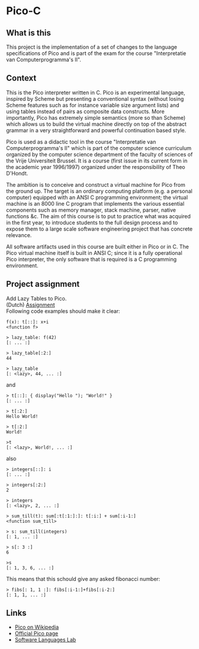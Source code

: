 Pico-C
=========


What is this
------------

This project is the implementation of a set of changes to the language specifications of Pico and is part of the exam for the course "Interpretatie van Computerprogramma's II".


Context
-------

This is the Pico interpreter written in C. 
Pico is an experimental language, inspired by Scheme but presenting a conventional syntax (without losing Scheme features such as for instance variable size argument lists) and using tables instead of pairs as composite data constructs. More importantly, Pico has extremely simple semantics (more so than Scheme) which allows us to build the virtual machine directly on top of the abstract grammar in a very straightforward and powerful continuation based style.

Pico is used as a didactic tool in the course "Interpretatie van Computerprogramma's II" which is part of the computer science curriculum organized by the computer science department of the faculty of sciences of the Vrije Universiteit Brussel. It is a course (first issue in its current form in the academic year 1996/1997) organized under the responsibility of Theo D'Hondt.

The ambition is to conceive and construct a virtual machine for Pico from the ground up. The target is an ordinary computing platform (e.g. a personal computer) equipped with an ANSI C programming environment; the virtual machine is an 8000 line C program that implements the various essential components such as memory manager, stack machine, parser, native functions &c. The aim of this course is to put to practice what was acquired in the first year, to introduce students to the full design process and to expose them to a large scale software engineering project that has concrete relevance.

All software artifacts used in this course are built either in Pico or in C. The Pico virtual machine itself is built in ANSI C; since it is a fully operational Pico interpreter, the only software that is required is a C programming environment.


Project assignment
------------------

Add Lazy Tables to Pico.   
(Dutch) [Assignment](https://github.com/ivakhnov/Pico-C/blob/master/LazyTables_opgave.pdf)    
Following code examples should make it clear:    



	f(x): t[::]: x+i
	<function f>
		
	> lazy_table: f(42)
	[: ... :]

	> lazy_table[:2:]
	44

	> lazy_table
	[: <lazy>, 44, ... :]


and


	> t[::]: { display("Hello "); "World!" }
	[: ... :]

	> t[:2:]
	Hello World!

	> t[:2:]
	World!
	  
	>t
	[: <lazy>, World!, ... :]


also


	> integers[::]: i
	[: ... :]

	> integers[:2:]
	2

	> integers
	[: <lazy>, 2, ... :]

	> sum_till(t): sum[:t[:1:]:]: t[:i:] + sum[:i-1:]
	<function sum_till>

	> s: sum_till(integers)
	[: 1, ... :]

	> s[: 3 :]
	6

	>s
	[: 1, 3, 6, ... :]


This means that this schould give any asked fibonacci number:

	> fibs[: 1, 1 :]: fibs[:i-1:]+fibs[:i-2:]
	[: 1, 1, ... :]



Links
-----

- [Pico on Wikipedia](https://en.wikipedia.org/wiki/Pico_%28programming_language%29)
- [Official Pico page](http://pico.vub.ac.be/)
- [Software Languages Lab](http://soft.vub.ac.be/soft/)

